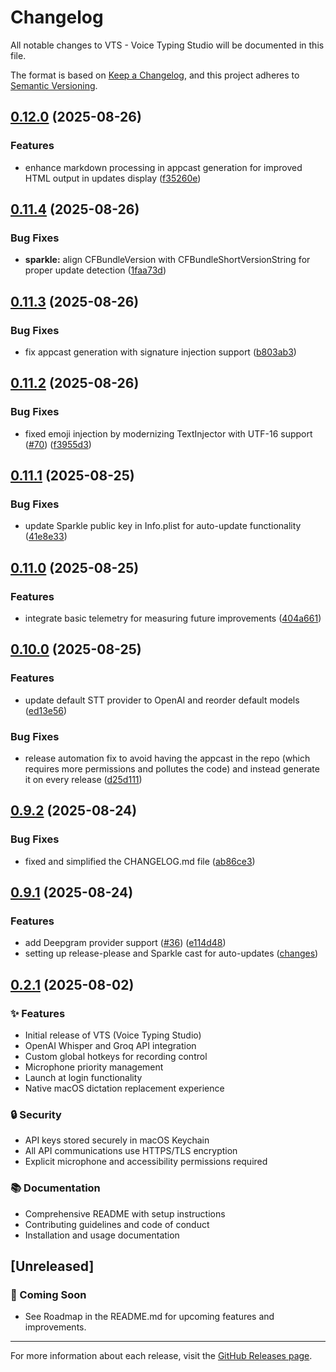 # Changelog

All notable changes to VTS - Voice Typing Studio will be documented in this file.

The format is based on [Keep a Changelog](https://keepachangelog.com/en/1.0.0/),
and this project adheres to [Semantic Versioning](https://semver.org/spec/v2.0.0.html).

## [0.12.0](https://github.com/j05u3/VTS/compare/v0.11.4...v0.12.0) (2025-08-26)


### Features

* enhance markdown processing in appcast generation for improved HTML output in updates display ([f35260e](https://github.com/j05u3/VTS/commit/f35260e8707af845cf04464410f3907c4cd1a64b))

## [0.11.4](https://github.com/j05u3/VTS/compare/v0.11.3...v0.11.4) (2025-08-26)


### Bug Fixes

* **sparkle:** align CFBundleVersion with CFBundleShortVersionString for proper update detection ([1faa73d](https://github.com/j05u3/VTS/commit/1faa73d41827db6f4e32b8f4c4de277d300c0e46))

## [0.11.3](https://github.com/j05u3/VTS/compare/v0.11.2...v0.11.3) (2025-08-26)


### Bug Fixes

* fix appcast generation with signature injection support ([b803ab3](https://github.com/j05u3/VTS/commit/b803ab3a35944f9a3ef01e493ab9df3a1b24b283))

## [0.11.2](https://github.com/j05u3/VTS/compare/v0.11.1...v0.11.2) (2025-08-26)


### Bug Fixes

* fixed emoji injection by modernizing TextInjector with UTF-16 support ([#70](https://github.com/j05u3/VTS/issues/70)) ([f3955d3](https://github.com/j05u3/VTS/commit/f3955d3299051e73fefb31b09bffba7ca860c7c8))

## [0.11.1](https://github.com/j05u3/VTS/compare/v0.11.0...v0.11.1) (2025-08-25)


### Bug Fixes

* update Sparkle public key in Info.plist for auto-update functionality ([41e8e33](https://github.com/j05u3/VTS/commit/41e8e330ba19f44b065cd600c898f69e8d77eb1c))

## [0.11.0](https://github.com/j05u3/VTS/compare/v0.10.0...v0.11.0) (2025-08-25)


### Features

* integrate basic telemetry for measuring future improvements ([404a661](https://github.com/j05u3/VTS/commit/404a661c5bbad5e0ab25b75e5419f46181335324))

## [0.10.0](https://github.com/j05u3/VTS/compare/v0.9.2...v0.10.0) (2025-08-25)


### Features

* update default STT provider to OpenAI and reorder default models ([ed13e56](https://github.com/j05u3/VTS/commit/ed13e5666b576e080c4a48ae697a0ceec43ddb1d))


### Bug Fixes

* release automation fix to avoid having the appcast in the repo (which requires more permissions and pollutes the code) and instead generate it on every release ([d25d111](https://github.com/j05u3/VTS/commit/d25d111bc218dfcd11ddda5da876ff3955e990eb))

## [0.9.2](https://github.com/j05u3/VTS/compare/v0.9.1...v0.9.2) (2025-08-24)


### Bug Fixes

* fixed and simplified the CHANGELOG.md file ([ab86ce3](https://github.com/j05u3/VTS/commit/ab86ce3fa11483c63216476118ba1f0da7e89d92))

## [0.9.1](https://github.com/j05u3/VTS/compare/v0.9.0...v0.9.1) (2025-08-24)

### Features

* add Deepgram provider support ([#36](https://github.com/j05u3/VTS/issues/36)) ([e114d48](https://github.com/j05u3/VTS/commit/e114d48f6d26a2dd2857eb1d0746728b688b1f8e))
* setting up release-please and Sparkle cast for auto-updates ([changes](https://github.com/j05u3/VTS/compare/v0.2.1...v0.9.1))


## [0.2.1](https://github.com/j05u3/VTS/tree/v0.2.1) (2025-08-02)

### ✨ Features
- Initial release of VTS (Voice Typing Studio)
- OpenAI Whisper and Groq API integration
- Custom global hotkeys for recording control
- Microphone priority management
- Launch at login functionality
- Native macOS dictation replacement experience

### 🔒 Security
- API keys stored securely in macOS Keychain
- All API communications use HTTPS/TLS encryption
- Explicit microphone and accessibility permissions required

### 📚 Documentation
- Comprehensive README with setup instructions
- Contributing guidelines and code of conduct
- Installation and usage documentation

## [Unreleased]

### 🚀 Coming Soon

- See Roadmap in the README.md for upcoming features and improvements.

---

For more information about each release, visit the [GitHub Releases page](https://github.com/j05u3/VTS/releases).

